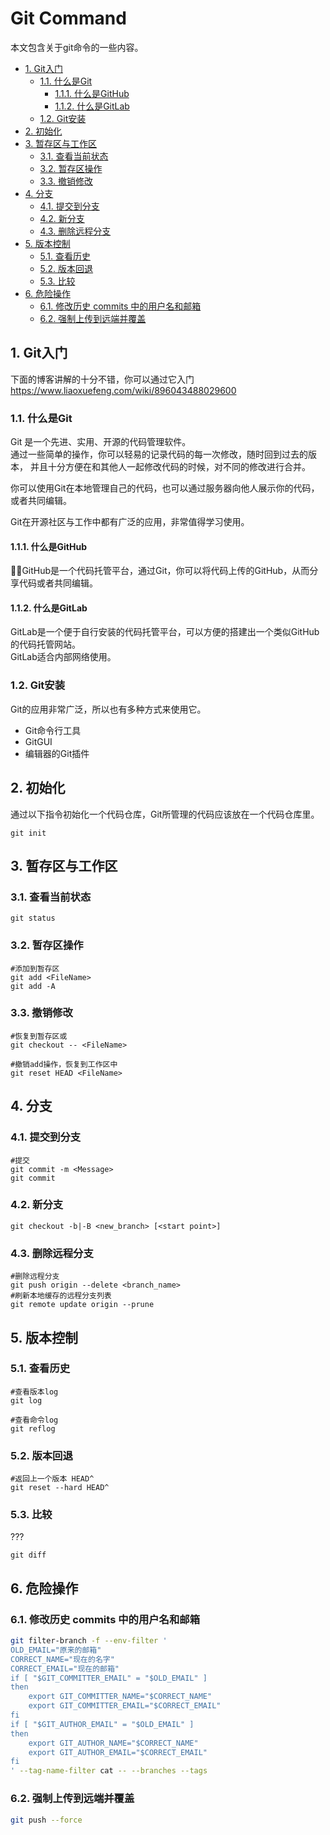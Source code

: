 # Git Command

本文包含关于git命令的一些内容。

- [1. Git入门](#1-git入门)
  - [1.1. 什么是Git](#11-什么是git)
    - [1.1.1. 什么是GitHub](#111-什么是github)
    - [1.1.2. 什么是GitLab](#112-什么是gitlab)
  - [1.2. Git安装](#12-git安装)
- [2. 初始化](#2-初始化)
- [3. 暂存区与工作区](#3-暂存区与工作区)
  - [3.1. 查看当前状态](#31-查看当前状态)
  - [3.2. 暂存区操作](#32-暂存区操作)
  - [3.3. 撤销修改](#33-撤销修改)
- [4. 分支](#4-分支)
  - [4.1. 提交到分支](#41-提交到分支)
  - [4.2. 新分支](#42-新分支)
  - [4.3. 删除远程分支](#43-删除远程分支)
- [5. 版本控制](#5-版本控制)
  - [5.1. 查看历史](#51-查看历史)
  - [5.2. 版本回退](#52-版本回退)
  - [5.3. 比较](#53-比较)
- [6. 危险操作](#6-危险操作)
  - [6.1. 修改历史 commits 中的用户名和邮箱](#61-修改历史-commits-中的用户名和邮箱)
  - [6.2. 强制上传到远端并覆盖](#62-强制上传到远端并覆盖)

## 1. Git入门

下面的博客讲解的十分不错，你可以通过它入门  
<https://www.liaoxuefeng.com/wiki/896043488029600>  

### 1.1. 什么是Git

Git 是一个先进、实用、开源的代码管理软件。  
通过一些简单的操作，你可以轻易的记录代码的每一次修改，随时回到过去的版本，
并且十分方便在和其他人一起修改代码的时候，对不同的修改进行合并。

你可以使用Git在本地管理自己的代码，也可以通过服务器向他人展示你的代码，或者共同编辑。  

Git在开源社区与工作中都有广泛的应用，非常值得学习使用。

#### 1.1.1. 什么是GitHub

GitHub是一个代码托管平台，通过Git，你可以将代码上传的GitHub，从而分享代码或者共同编辑。

#### 1.1.2. 什么是GitLab

GitLab是一个便于自行安装的代码托管平台，可以方便的搭建出一个类似GitHub的代码托管网站。  
GitLab适合内部网络使用。

### 1.2. Git安装

Git的应用非常广泛，所以也有多种方式来使用它。  

- Git命令行工具
- GitGUI
- 编辑器的Git插件

## 2. 初始化

通过以下指令初始化一个代码仓库，Git所管理的代码应该放在一个代码仓库里。  

```shell
git init
```

## 3. 暂存区与工作区

### 3.1. 查看当前状态

```shell
git status
```

### 3.2. 暂存区操作

```shell
#添加到暂存区
git add <FileName>
git add -A
```

### 3.3. 撤销修改

```shell
#恢复到暂存区或
git checkout -- <FileName>

#撤销add操作，恢复到工作区中
git reset HEAD <FileName>
```

## 4. 分支

### 4.1. 提交到分支

```shell
#提交
git commit -m <Message>
git commit
```

### 4.2. 新分支

```shell
git checkout -b|-B <new_branch> [<start point>]
```

### 4.3. 删除远程分支

```shell
#删除远程分支
git push origin --delete <branch_name>
#刷新本地缓存的远程分支列表
git remote update origin --prune
```

## 5. 版本控制

### 5.1. 查看历史

```shell
#查看版本log
git log

#查看命令log
git reflog
```

### 5.2. 版本回退

```shell
#返回上一个版本 HEAD^
git reset --hard HEAD^
```

### 5.3. 比较

???

```shell
git diff
```

## 6. 危险操作

### 6.1. 修改历史 commits 中的用户名和邮箱

```sh
git filter-branch -f --env-filter '
OLD_EMAIL="原来的邮箱"
CORRECT_NAME="现在的名字"
CORRECT_EMAIL="现在的邮箱"
if [ "$GIT_COMMITTER_EMAIL" = "$OLD_EMAIL" ]
then
    export GIT_COMMITTER_NAME="$CORRECT_NAME"
    export GIT_COMMITTER_EMAIL="$CORRECT_EMAIL"
fi
if [ "$GIT_AUTHOR_EMAIL" = "$OLD_EMAIL" ]
then
    export GIT_AUTHOR_NAME="$CORRECT_NAME"
    export GIT_AUTHOR_EMAIL="$CORRECT_EMAIL"
fi
' --tag-name-filter cat -- --branches --tags
```

### 6.2. 强制上传到远端并覆盖

```sh
git push --force
```
